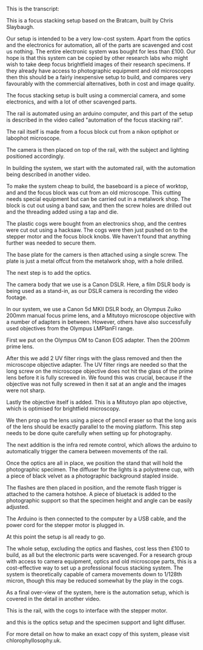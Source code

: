 
This is the transcript:

This is a focus stacking setup based on the Bratcam, built by 
Chris Slaybaugh.

Our setup is intended to be a very low-cost system. Apart from 
the optics and the electronics for automation, all of the 
parts are scavenged and cost us nothing. The entire electronic system
was bought for less than £100. Our hope is that this system
can be copied by other research labs who might wish to take deep 
focus brightfield images of their research specimens. If they already 
have access to photographic equipment and old microscopes
then this should be a fairly inexpensive setup to build, and compares 
very favourably with the commercial alternatives, both in cost and 
image quality. 



The focus stacking setup is built using a commercial camera, 
and some electronics, and with a lot of other scavenged parts. 

The rail is automated using an arduino computer,
and this part of the setup is described in the video called 
"automation of the focus stacking rail".

The rail itself is made from a focus block cut from a nikon 
optiphot or labophot microscope. 

The camera is then placed on top of the rail, with the subject 
and lighting positioned accordingly. 

In building the system, we start with the automated rail, with the
automation being described in another video. 

To make the system cheap to build, the
 baseboard is a piece of worktop, and and the focus block
 was cut from an old microscope. This cutting needs special
 equipment but can be carried out in a metalwork shop. 
 The block is 
 cut out using a band saw, and then the screw holes are 
 drilled out
 and the threading added using a tap and die. 
 
 The plastic cogs were bought from an electronics shop, and the centres 
 were cut out using a hacksaw. The cogs were then just pushed on to the 
 stepper motor and the focus block knobs. We haven't found that anything
 further was needed to secure them. 
 
 The base plate for the camers is then attached using a single screw. 
 The plate is just a metal offcut from the metalwork shop, with a hole
 drilled. 
 
 The next step is to add the optics. 
 
 The camera body that we use is a Canon DSLR. Here, a film 
 DSLR body is being used as a stand-in, as our DSLR camera is recording 
 the video footage. 
 
 In our system, we use a Canon 5d MKII DSLR body, an Olympus Zuiko 
 200mm manual focus prime lens, and a Mitutoyo microscope objective
 with a number of adapters in between. However, others have also successfully
 used objectives from the Olympus LMPlanFl range.
 
 First we put on the Olympus OM to Canon EOS adapter. Then the
 200mm prime lens. 
 
 After this we add 2 UV filter rings with the glass removed and then
 the microscope objective adapter. The UV filter rings are needed
 so that the long screw on the microscope objective does not hit the 
 glass of the prime lens before it is fully screwed in. 
 We found this was crucial, because 
 if the objective was not fully screwed in then it sat at an angle and 
 the images were not sharp. 
 
 Lastly the objective itself is added. This is a Mitutoyo plan apo 
 objective, which is optimised for brightfield microscopy.
 
 We then prop up the lens using a piece of pencil eraser so that the 
 long axis of the lens should be exactly parallel to the moving 
 platform. This 
 step needs to be done quite carefully when setting up for photography. 
 
 The next addition is the infra red remote control, which allows 
 the arduino 
 to automatically trigger the camera between movements of the rail. 
 
 Once the optics are all in place, we position the stand that will
 hold the photographic specimen. The diffuser for the lights is a polystrene
 cup, with a piece of black velvet as a photographic background stapled
  inside. 
  
  The flashes are then placed in position, and the remote flash trigger
  is attached to the camera hotshoe. A piece of bluetack
  is added to the photographic support so that the specimen 
  height and angle can be easily adjusted. 
 
 The Arduino is then connected to the computer by a USB cable, and
 the power cord for the stepper motor is plugged in. 
 
 At this point the setup is all ready to go. 
 
 The whole setup, 
 excluding the optics and flashes, cost less then £100 to build, as 
 all but the electronic parts were scavenged. For a research group
  with access to camera equipment, optics and old microscope parts,
  this is a cost-effective way to set up a professional focus stacking
 system. The system is theoretically capable of camera movements 
 down to 1/128th micron, though this may be reduced somewhat by the 
 play in the cogs.
 
 As a final over-view of the system, here is the automation setup,
 which is covered in the detail in another video. 
 
 This is the rail, with the cogs to interface with the stepper motor. 
 
 and this is the optics setup and the 
 specimen support and light diffuser.

For more detail on how to make an exact copy of this system,
please visit chlorophyllosophy.uk.  

 
 
 
 
 
 
 
 
 
 
